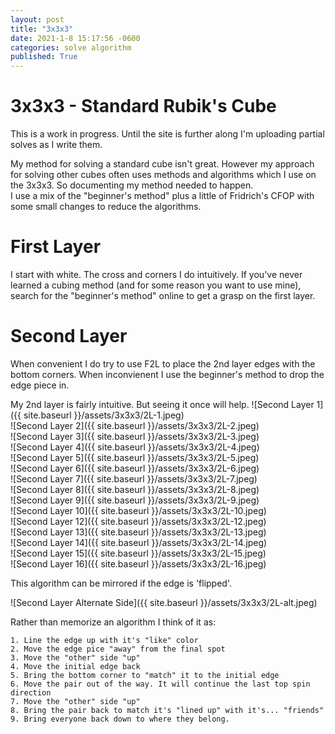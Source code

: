 ```yaml
---
layout: post
title: "3x3x3"
date: 2021-1-8 15:17:56 -0600
categories: solve algorithm
published: True
---
```


# 3x3x3 - Standard Rubik's Cube

This is a work in progress. Until the site is further along I'm uploading partial solves as I write them.


My method for solving a standard cube isn't great. However my approach for solving other cubes often uses methods and algorithms which I use on the 3x3x3. So documenting my method needed to happen.  
I use a mix of the "beginner's method" plus a little of Fridrich's CFOP with some small changes to reduce the algorithms.

# First Layer  
I start with white. The cross and corners I do intuitively. If you've never learned a cubing method (and for some reason you want to use mine), search for the "beginner's method" online to get a grasp on the first layer.

# Second Layer  
When convenient I do try to use F2L to place the 2nd layer edges with the bottom corners. When inconvienent I use the beginner's method to drop the edge piece in.

My 2nd layer is fairly intuitive. But seeing it once will help.
![Second Layer 1]({{ site.baseurl }}/assets/3x3x3/2L-1.jpeg)  
![Second Layer 2]({{ site.baseurl }}/assets/3x3x3/2L-2.jpeg)  
![Second Layer 3]({{ site.baseurl }}/assets/3x3x3/2L-3.jpeg)  
![Second Layer 4]({{ site.baseurl }}/assets/3x3x3/2L-4.jpeg)  
![Second Layer 5]({{ site.baseurl }}/assets/3x3x3/2L-5.jpeg)  
![Second Layer 6]({{ site.baseurl }}/assets/3x3x3/2L-6.jpeg)  
![Second Layer 7]({{ site.baseurl }}/assets/3x3x3/2L-7.jpeg)  
![Second Layer 8]({{ site.baseurl }}/assets/3x3x3/2L-8.jpeg)  
![Second Layer 9]({{ site.baseurl }}/assets/3x3x3/2L-9.jpeg)  
![Second Layer 10]({{ site.baseurl }}/assets/3x3x3/2L-10.jpeg)  
![Second Layer 12]({{ site.baseurl }}/assets/3x3x3/2L-12.jpeg)  
![Second Layer 13]({{ site.baseurl }}/assets/3x3x3/2L-13.jpeg)  
![Second Layer 14]({{ site.baseurl }}/assets/3x3x3/2L-14.jpeg)  
![Second Layer 15]({{ site.baseurl }}/assets/3x3x3/2L-15.jpeg)  
![Second Layer 16]({{ site.baseurl }}/assets/3x3x3/2L-16.jpeg)

This algorithm can be mirrored if the edge is 'flipped'.
  
![Second Layer Alternate Side]({{ site.baseurl }}/assets/3x3x3/2L-alt.jpeg)

Rather than memorize an algorithm I think of it as:

    1. Line the edge up with it's "like" color
    2. Move the edge pice "away" from the final spot
    3. Move the "other" side "up"
    4. Move the initial edge back
    5. Bring the bottom corner to "match" it to the initial edge
    6. Move the pair out of the way. It will continue the last top spin direction
    7. Move the "other" side "up"
    8. Bring the pair back to match it's "lined up" with it's... "friends"
    9. Bring everyone back down to where they belong.